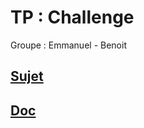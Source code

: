 # TP : Challenge
Groupe : Emmanuel - Benoit

## [Sujet](https://github.com/Antoine07/leaddev01/blob/main/05_DESIGN_PATTERNS/Challenge/01_sujet_framework.md)

## [Doc](doc/)